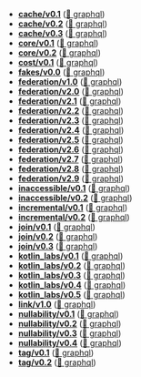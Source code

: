 
- **[cache/v0.1](/cache/v0.1)** ([📄 graphql](cache/v0.1/cache-v0.1.graphql))
- **[cache/v0.2](/cache/v0.2)** ([📄 graphql](cache/v0.2/cache-v0.2.graphql))
- **[cache/v0.3](/cache/v0.3)** ([📄 graphql](cache/v0.3/cache-v0.3.graphql))
- **[core/v0.1](/core/v0.1)** ([📄 graphql](core/v0.1/core-v0.1.graphql))
- **[core/v0.2](/core/v0.2)** ([📄 graphql](core/v0.2/core-v0.2.graphql))
- **[cost/v0.1](/cost/v0.1)** ([📄 graphql](cost/v0.1/cost-v0.1.graphql))
- **[fakes/v0.0](/fakes/v0.0)** ([📄 graphql](fakes/v0.0/fakes-v0.0.graphql))
- **[federation/v1.0](/federation/v1.0)** ([📄 graphql](federation/v1.0/federation-v1.0.graphql))
- **[federation/v2.0](/federation/v2.0)** ([📄 graphql](federation/v2.0/federation-v2.0.graphql))
- **[federation/v2.1](/federation/v2.1)** ([📄 graphql](federation/v2.1/federation-v2.1.graphql))
- **[federation/v2.2](/federation/v2.2)** ([📄 graphql](federation/v2.2/federation-v2.2.graphql))
- **[federation/v2.3](/federation/v2.3)** ([📄 graphql](federation/v2.3/federation-v2.3.graphql))
- **[federation/v2.4](/federation/v2.4)** ([📄 graphql](federation/v2.4/federation-v2.4.graphql))
- **[federation/v2.5](/federation/v2.5)** ([📄 graphql](federation/v2.5/federation-v2.5.graphql))
- **[federation/v2.6](/federation/v2.6)** ([📄 graphql](federation/v2.6/federation-v2.6.graphql))
- **[federation/v2.7](/federation/v2.7)** ([📄 graphql](federation/v2.7/federation-v2.7.graphql))
- **[federation/v2.8](/federation/v2.8)** ([📄 graphql](federation/v2.8/federation-v2.8.graphql))
- **[federation/v2.9](/federation/v2.9)** ([📄 graphql](federation/v2.9/federation-v2.9.graphql))
- **[inaccessible/v0.1](/inaccessible/v0.1)** ([📄 graphql](inaccessible/v0.1/inaccessible-v0.1.graphql))
- **[inaccessible/v0.2](/inaccessible/v0.2)** ([📄 graphql](inaccessible/v0.2/inaccessible-v0.2.graphql))
- **[incremental/v0.1](/incremental/v0.1)** ([📄 graphql](incremental/v0.1/incremental-v0.1.graphql))
- **[incremental/v0.2](/incremental/v0.2)** ([📄 graphql](incremental/v0.2/incremental-v0.2.graphql))
- **[join/v0.1](/join/v0.1)** ([📄 graphql](join/v0.1/join-v0.1.graphql))
- **[join/v0.2](/join/v0.2)** ([📄 graphql](join/v0.2/join-v0.2.graphql))
- **[join/v0.3](/join/v0.3)** ([📄 graphql](join/v0.3/join-v0.3.graphql))
- **[kotlin_labs/v0.1](/kotlin_labs/v0.1)** ([📄 graphql](kotlin_labs/v0.1/kotlin_labs-v0.1.graphql))
- **[kotlin_labs/v0.2](/kotlin_labs/v0.2)** ([📄 graphql](kotlin_labs/v0.2/kotlin_labs-v0.2.graphql))
- **[kotlin_labs/v0.3](/kotlin_labs/v0.3)** ([📄 graphql](kotlin_labs/v0.3/kotlin_labs-v0.3.graphql))
- **[kotlin_labs/v0.4](/kotlin_labs/v0.4)** ([📄 graphql](kotlin_labs/v0.4/kotlin_labs-v0.4.graphql))
- **[kotlin_labs/v0.5](/kotlin_labs/v0.5)** ([📄 graphql](kotlin_labs/v0.5/kotlin_labs-v0.5.graphql))
- **[link/v1.0](/link/v1.0)** ([📄 graphql](link/v1.0/link-v1.0.graphql))
- **[nullability/v0.1](/nullability/v0.1)** ([📄 graphql](nullability/v0.1/nullability-v0.1.graphql))
- **[nullability/v0.2](/nullability/v0.2)** ([📄 graphql](nullability/v0.2/nullability-v0.2.graphql))
- **[nullability/v0.3](/nullability/v0.3)** ([📄 graphql](nullability/v0.3/nullability-v0.3.graphql))
- **[nullability/v0.4](/nullability/v0.4)** ([📄 graphql](nullability/v0.4/nullability-v0.4.graphql))
- **[tag/v0.1](/tag/v0.1)** ([📄 graphql](tag/v0.1/tag-v0.1.graphql))
- **[tag/v0.2](/tag/v0.2)** ([📄 graphql](tag/v0.2/tag-v0.2.graphql))
